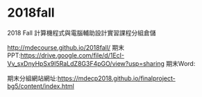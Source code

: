 # 2018fall
2018 Fall 計算機程式與電腦輔助設計實習課程分組倉儲

http://mdecourse.github.io/2018fall/
期末PPT:https://drive.google.com/file/d/1EcI-Vv_sxDnyHpSx9I5RaLdZ8G3F4pGO/view?usp=sharing
期末Word:

期末分組網站網址:https://mdecp2018.github.io/finalproject-bg5/content/index.html
